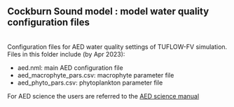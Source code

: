 ## Cockburn Sound model : model water quality configuration files

<br>
Configuration files for AED water quality settings of TUFLOW-FV simulation.
<br>
Files in this folder include (by Apr 2023):

- aed.nml: main AED configuration file
- aed_macrophyte_pars.csv: macrophyte parameter file
- aed_phyto_pars.csv: phytoplankton parameter file

For AED science the users are referred to the [AED science manual](https://aquaticecodynamics.github.io/aed-science/)
